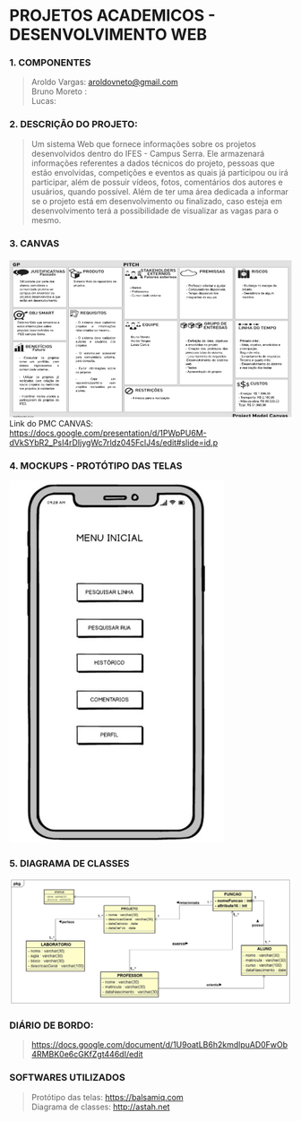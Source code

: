# PROJETOS ACADEMICOS - DESENVOLVIMENTO WEB

### 1. COMPONENTES
> Aroldo Vargas: aroldovneto@gmail.com<br>
> Bruno Moreto :<br>
> Lucas:<br>

### 2. DESCRIÇÃO DO PROJETO:

>Um sistema Web que fornece informações sobre os projetos desenvolvidos dentro do IFES - Campus Serra. Ele armazenará informações referentes a dados técnicos do projeto, pessoas que estão envolvidas, competições e eventos as quais já participou ou irá participar, além de possuir vídeos, fotos, comentários dos autores e usuários,  quando possível. 
Além de ter uma área dedicada a informar se o projeto está em desenvolvimento ou finalizado, caso esteja em desenvolvimento terá a possibilidade de visualizar as vagas para o mesmo.

### 3. CANVAS
![Alt text](https://github.com/aroldovargas/ProjetosAcademicos/blob/master/TELAS/PMC.png?raw=true "Title")<br>
Link do PMC CANVAS: https://docs.google.com/presentation/d/1PWpPU6M-dVkSYbR2_PsI4rDIjygWc7rldz045FclJ4s/edit#slide=id.p

### 4. MOCKUPS - PROTÓTIPO DAS TELAS
![Alt text](https://github.com/aroldovargas/CaminhoSeguro/blob/master/TELAS/menu_inicial.JPG?raw=true "Title")


### 5. DIAGRAMA DE CLASSES
![Alt text](https://github.com/aroldovargas/ProjetosAcademicos/blob/master/TELAS/DiagramadeClassesProjetosAcademicos%20(2).JPG)

### DIÁRIO DE BORDO:

>https://docs.google.com/document/d/1U9oatLB6h2kmdlpuAD0FwOb4RMBK0e6cGKfZgt446dI/edit

### SOFTWARES UTILIZADOS
>Protótipo das telas: https://balsamiq.com<br>
>Diagrama de classes: http://astah.net<br>
